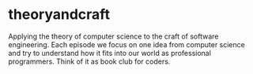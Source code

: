 # theoryandcraft
Applying the theory of computer science to the craft of software engineering. Each episode we focus on one idea from computer science and try to understand how it fits into our world as professional programmers. Think of it as book club for coders.
